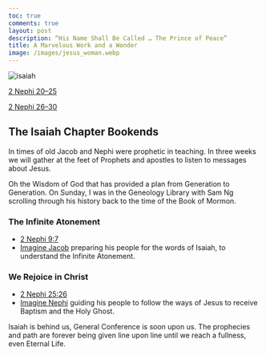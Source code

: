 ```yaml
---
toc: true
comments: true
layout: post
description: “His Name Shall Be Called … The Prince of Peace” 
title: A Marvelous Work and a Wonder 
image: /images/jesus_woman.webp
---
```


![isaiah]({{site.baseurl}}/images/jesus_woman.webp)

[2 Nephi 20–25](https://www.churchofjesuschrist.org/study/manual/come-follow-me-for-home-and-church-book-of-mormon-2024/10?lang=eng)

[2 Nephi 26–30](https://www.churchofjesuschrist.org/study/manual/come-follow-me-for-home-and-church-book-of-mormon-2024/11?lang=eng)


## The Isaiah Chapter Bookends
In times of old Jacob and Nephi were prophetic in teaching.  In three weeks we will gather at the feet of Prophets and apostles to listen to messages about Jesus.  

Oh the Wisdom of God that has provided a plan from Generation to Generation.  On Sunday, I was in the Geneology Library with Sam Ng scrolling through his history back to the time of the Book of Mormon.

### The Infinite Atonement
- [2 Nephi 9:7](https://www.churchofjesuschrist.org/study/scriptures/bofm/2-ne/9?lang=eng&id=p7#p7)
- [Imagine Jacob](https://youtu.be/cAB-rgBUcqA?t=41) preparing his people for the words of Isaiah, to understand the Infinite Atonement.

### We Rejoice in Christ 
- [2 Nephi 25:26](https://www.churchofjesuschrist.org/study/scriptures/bofm/2-ne/25?lang=eng)
- [Imagine Nephi](https://youtu.be/vOW6huHvSIE?t=33) guiding his people to follow the ways of Jesus to receive Baptism and the Holy Ghost.

Isaiah is behind us, General Conference is soon upon us.  The prophecies and path are forever being given line upon line until we reach a fullness, even Eternal Life.
